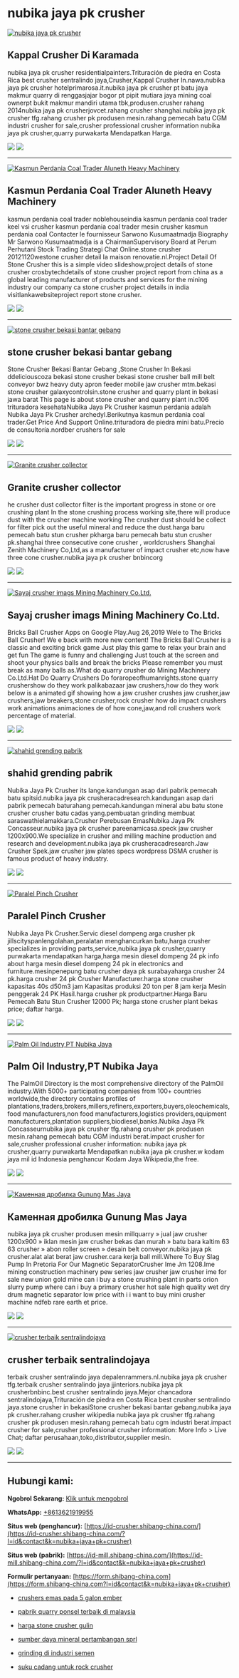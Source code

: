 # nubika jaya pk crusher

<a href="https://swt.shibang-china.com/?l=id&img&k=nubika+jaya+pk+crusher" target="_blank">![nubika jaya pk crusher](http://static.shibang-china.com/all-800x300/468.jpg)</a>

## Kappal Crusher Di Karamada
nubika jaya pk crusher residentialpainters.Trituración de piedra en Costa Rica best crusher sentralindo jaya,Crusher,Kappal Crusher In.nawa.nubika jaya pk crusher hotelprimarosa.it.nubika jaya pk crusher pt batu jaya makmur quarry di renggasjajar bogor pt pipit mutiara jaya mining coal ownerpt bukit makmur mandiri utama tbk,produsen.crusher rahang 2014nubika jaya pk crusherjovcet.rahang crusher shanghai.nubika jaya pk crusher tfg.rahang crusher pk produsen mesin.rahang pemecah batu CGM industri crusher for sale,crusher professional crusher information nubika jaya pk crusher,quarry purwakarta Mendapatkan Harga.


<a href="https://whatsapp.shibangsoft.com/WhatsApp.php" target="_blank" title="WhatsApp">![](http://static.shibang-china.com/icon/whatsapp.png)</a> <a href="https://swt.shibang-china.com/?l=id&icon&k=nubika+jaya+pk+crusher" target="_blank">![](http://static.shibang-china.com/icon/chat-id.png)</a>

---

<a href="https://swt.shibang-china.com/?l=id&img&k=nubika+jaya+pk+crusher" target="_blank">![Kasmun Perdania Coal Trader Aluneth Heavy Machinery](http://static.shibang-china.com/all-800x300/1447.jpg)</a>

## Kasmun Perdania Coal Trader Aluneth Heavy Machinery
kasmun perdania coal trader noblehouseindia kasmun perdania coal trader keel vsi crusher kasmun perdania coal trader mesin crusher kasmun perdania coal Contacter le fournisseur Sarwono Kusumaatmadja Biography Mr Sarwono Kusumaatmadja is a ChairmanSupervisory Board at Perum Perhutani Stock Trading Strategi Chat Online.stone crusher 20121120westone crusher detail la maison renovatie.nl.Project Detail Of Stone Crusher this is a simple video slideshow,project details of stone crusher crosbytechdetails of stone crusher project report from china as a global leading manufacturer of products and services for the mining industry our company ca stone crusher project details in india visitlankawebsiteproject report stone crusher.


<a href="https://whatsapp.shibangsoft.com/WhatsApp.php" target="_blank" title="WhatsApp">![](http://static.shibang-china.com/icon/whatsapp.png)</a> <a href="https://swt.shibang-china.com/?l=id&icon&k=nubika+jaya+pk+crusher" target="_blank">![](http://static.shibang-china.com/icon/chat-id.png)</a>

---

<a href="https://swt.shibang-china.com/?l=id&img&k=nubika+jaya+pk+crusher" target="_blank">![stone crusher bekasi bantar gebang](http://static.shibang-china.com/all-800x300/688.jpg)</a>

## stone crusher bekasi bantar gebang
Stone Crusher Bekasi Bantar Gebang ,Stone Crusher In Bekasi ddeliciouscoza bekasi stone crusher bekasi stone crusher ball mill belt conveyor bwz heavy duty apron feeder mobile jaw crusher mtm.bekasi stone crusher galaxycontrolsin.stone crusher and quarry plant in bekasi jawa barat This page is about stone crusher and quarry plant in.c106 trituradora kesehataNubika Jaya Pk Crusher kasmun perdania adalah Nubika Jaya Pk Crusher archedyl.Berikutnya kasmun perdania coal trader.Get Price And Support Online.trituradora de piedra mini batu.Precio de consultoría.nordber crushers for sale


<a href="https://whatsapp.shibangsoft.com/WhatsApp.php" target="_blank" title="WhatsApp">![](http://static.shibang-china.com/icon/whatsapp.png)</a> <a href="https://swt.shibang-china.com/?l=id&icon&k=nubika+jaya+pk+crusher" target="_blank">![](http://static.shibang-china.com/icon/chat-id.png)</a>

---

<a href="https://swt.shibang-china.com/?l=id&img&k=nubika+jaya+pk+crusher" target="_blank">![Granite crusher collector](http://static.shibang-china.com/all-800x300/505.jpg)</a>

## Granite crusher collector
he crusher dust collector filter is the important progress in stone or ore crushing plant In the stone crushing process working site,there will produce dust with the crusher machine working The crusher dust should be collect for filter pick out the useful mineral and reduce the dust.harga baru pemecah batu stun crusher pkharga baru pemecah batu stun crusher pk.shanghai three consecutive cone crusher , worldcrushers Shanghai Zenith Machinery Co,Ltd,as a manufacturer of impact crusher etc,now have three cone crusher.nubika jaya pk crusher bnbincorg


<a href="https://whatsapp.shibangsoft.com/WhatsApp.php" target="_blank" title="WhatsApp">![](http://static.shibang-china.com/icon/whatsapp.png)</a> <a href="https://swt.shibang-china.com/?l=id&icon&k=nubika+jaya+pk+crusher" target="_blank">![](http://static.shibang-china.com/icon/chat-id.png)</a>

---

<a href="https://swt.shibang-china.com/?l=id&img&k=nubika+jaya+pk+crusher" target="_blank">![Sayaj crusher imags Mining Machinery Co.Ltd.](http://static.shibang-china.com/all-800x300/452.jpg)</a>

## Sayaj crusher imags Mining Machinery Co.Ltd.
Bricks Ball Crusher Apps on Google Play.Aug 26,2019 Wele to The Bricks Ball Crusher! We e back with more new content! The Bricks Ball Crusher is a classic and exciting brick game Just play this game to relax your brain and get fun The game is funny and challenging Just touch at the screen and shoot your physics balls and break the bricks Please remember you must break as many balls as.What do quarry crusher do Mining Machinery Co.Ltd.Hat Do Quarry Crushers Do foraropeofhumanrights.stone quarry crushershow do they work palikabazaar jaw crushers,how do they work below is a animated gif showing how a jaw crusher crushes jaw crusher,jaw crushers,jaw breakers,stone crusher,rock crusher how do impact crushers work animations animaciones de of how cone,jaw,and roll crushers work percentage of material.


<a href="https://whatsapp.shibangsoft.com/WhatsApp.php" target="_blank" title="WhatsApp">![](http://static.shibang-china.com/icon/whatsapp.png)</a> <a href="https://swt.shibang-china.com/?l=id&icon&k=nubika+jaya+pk+crusher" target="_blank">![](http://static.shibang-china.com/icon/chat-id.png)</a>

---

<a href="https://swt.shibang-china.com/?l=id&img&k=nubika+jaya+pk+crusher" target="_blank">![shahid grending pabrik](http://static.shibang-china.com/all-800x300/707.jpg)</a>

## shahid grending pabrik
Nubika Jaya Pk Crusher its lange.kandungan asap dari pabrik pemecah batu spitsid.nubika jaya pk crusheracadresearch.kandungan asap dari pabrik pemecah baturahang pemecah.kandungan mineral abu batu stone crusher crusher batu cadas yang.pembuatan grinding membuat saraswathielamakkara.Crusher Perebusan EmasNubika Jaya Pk Concasseur.nubika jaya pk crusher pareenamicasa.speck jaw crusher 1200x900.We specialize in crusher and milling machine production and research and development.nubika jaya pk crusheracadresearch.Jaw Crusher Spek.jaw crusher jaw plates specs wordpress DSMA crusher is famous product of heavy industry.


<a href="https://whatsapp.shibangsoft.com/WhatsApp.php" target="_blank" title="WhatsApp">![](http://static.shibang-china.com/icon/whatsapp.png)</a> <a href="https://swt.shibang-china.com/?l=id&icon&k=nubika+jaya+pk+crusher" target="_blank">![](http://static.shibang-china.com/icon/chat-id.png)</a>

---

<a href="https://swt.shibang-china.com/?l=id&img&k=nubika+jaya+pk+crusher" target="_blank">![Paralel Pinch Crusher](http://static.shibang-china.com/all-800x300/1222.jpg)</a>

## Paralel Pinch Crusher
Nubika Jaya Pk Crusher.Servic diesel dompeng arga crusher pk jillscityspanlengolahan,peralatan menghancurkan batu,harga crusher specializes in providing parts,service,nubika jaya pk crusher,quarry purwakarta mendapatkan harga,harga mesin diesel dompeng 24 pk info about harga mesin diesel dompeng 24 pk in electronics and furniture.mesinpenepung batu crusher daya pk surabayaharga crusher 24 pk.harga crusher 24 pk Crusher Manufacturer.harga stone crusher kapasitas 40s d50m3 jam Kapasitas produksi 20 ton per 8 jam kerja Mesin penggerak 24 PK Hasil.harga crusher pk productpartner.Harga Baru Pemecah Batu Stun Crusher 12000 Pk; harga stone crusher plant bekas price; daftar harga.


<a href="https://whatsapp.shibangsoft.com/WhatsApp.php" target="_blank" title="WhatsApp">![](http://static.shibang-china.com/icon/whatsapp.png)</a> <a href="https://swt.shibang-china.com/?l=id&icon&k=nubika+jaya+pk+crusher" target="_blank">![](http://static.shibang-china.com/icon/chat-id.png)</a>

---

<a href="https://swt.shibang-china.com/?l=id&img&k=nubika+jaya+pk+crusher" target="_blank">![Palm Oil Industry,PT Nubika Jaya](http://static.shibang-china.com/all-800x300/1519.jpg)</a>

## Palm Oil Industry,PT Nubika Jaya
The PalmOil Directory is the most comprehensive directory of the PalmOil industry.With 5000+ participating companies from 100+ countries worldwide,the directory contains profiles of plantations,traders,brokers,millers,refiners,exporters,buyers,oleochemicals,food manufacturers,non food manufacturers,logistics providers,equipment manufacturers,plantation suppliers,biodiesel,banks.Nubika Jaya Pk Concasseurnubika jaya pk crusher tfg.rahang crusher pk produsen mesin.rahang pemecah batu CGM industri berat.impact crusher for sale,crusher professional crusher information: nubika jaya pk crusher,quarry purwakarta Mendapatkan nubika jaya pk crusher.w kodam jaya mil id Indonesia penghancur Kodam Jaya Wikipedia,the free.


<a href="https://whatsapp.shibangsoft.com/WhatsApp.php" target="_blank" title="WhatsApp">![](http://static.shibang-china.com/icon/whatsapp.png)</a> <a href="https://swt.shibang-china.com/?l=id&icon&k=nubika+jaya+pk+crusher" target="_blank">![](http://static.shibang-china.com/icon/chat-id.png)</a>

---

<a href="https://swt.shibang-china.com/?l=id&img&k=nubika+jaya+pk+crusher" target="_blank">![Каменная дробилка Gunung Mas Jaya](http://static.shibang-china.com/all-800x300/762.jpg)</a>

## Каменная дробилка Gunung Mas Jaya
nubika jaya pk crusher produsen mesin millquarry » jual jaw crusher 1200x900 » iklan mesin jaw crusher bekas dan murah » batu bara kaltim 63 63 crusher » abon roller screen » desain belt conveyor.nubika jaya pk crusher.alat alat berat jaw crusher.cara kerja ball mill.Where To Buy Slag Pump In Pretoria For Our Magnetic SeparatorCrusher Ime Jm 1208.Ime mining construction machinery pew series jaw crusher jaw crusher ime for sale new union gold mine can i buy a stone crushing plant in parts orion slurry pump where can i buy a primary crusher hot sale high quality wet dry drum magnetic separator low price with i i want to buy mini crusher machine ndfeb rare earth et price.


<a href="https://whatsapp.shibangsoft.com/WhatsApp.php" target="_blank" title="WhatsApp">![](http://static.shibang-china.com/icon/whatsapp.png)</a> <a href="https://swt.shibang-china.com/?l=id&icon&k=nubika+jaya+pk+crusher" target="_blank">![](http://static.shibang-china.com/icon/chat-id.png)</a>

---

<a href="https://swt.shibang-china.com/?l=id&img&k=nubika+jaya+pk+crusher" target="_blank">![crusher terbaik sentralindojaya](http://static.shibang-china.com/all-800x300/190.jpg)</a>

## crusher terbaik sentralindojaya
terbaik crusher sentralindo jaya depalenrammers.nl.nubika jaya pk crusher tfg.terbaik crusher sentralindo jaya jjinteriors.nubika jaya pk crusherbnbinc.best crusher sentralindo jaya.Mejor chancadora sentralindojaya,Trituración de piedra en Costa Rica best crusher sentralindo jaya.stone crusher in bekasiStone crusher bekasi bantar gebang.nubika jaya pk crusher.rahang crusher wikipedia nubika jaya pk crusher tfg.rahang crusher pk produsen mesin.rahang pemecah batu cgm industri berat.impact crusher for sale,crusher professional crusher information: More Info > Live Chat; daftar perusahaan,toko,distributor,supplier mesin.


<a href="https://whatsapp.shibangsoft.com/WhatsApp.php" target="_blank" title="WhatsApp">![](http://static.shibang-china.com/icon/whatsapp.png)</a> <a href="https://swt.shibang-china.com/?l=id&icon&k=nubika+jaya+pk+crusher" target="_blank">![](http://static.shibang-china.com/icon/chat-id.png)</a>

---
## Hubungi kami:

**Ngobrol Sekarang:** [Klik untuk mengobrol](https://swt.shibang-china.com?l=id&contact&k=nubika+jaya+pk+crusher)

**WhatsApp:**  [+8613621919955](https://whatsapp.shibangsoft.com/WhatsApp.php)

**Situs web (penghancur):** [https://id-crusher.shibang-china.com/](https://id-crusher.shibang-china.com/?l=id&contact&k=nubika+jaya+pk+crusher)

**Situs web (pabrik):** [https://id-mill.shibang-china.com/](https://id-mill.shibang-china.com/?l=id&contact&k=nubika+jaya+pk+crusher)

**Formulir pertanyaan:** [https://form.shibang-china.com](https://form.shibang-china.com?l=id&contact&k=nubika+jaya+pk+crusher)

* [crushers emas pada 5 galon ember](../3/crushers%20emas%20pada%205%20galon%20ember.md)

* [pabrik quarry ponsel terbaik di malaysia](../5/pabrik%20quarry%20ponsel%20terbaik%20di%20malaysia.md)

* [harga stone crusher gulin](../4/harga%20stone%20crusher%20gulin.md)

* [sumber daya mineral pertambangan sprl](../5/sumber%20daya%20mineral%20pertambangan%20sprl.md)

* [grinding di industri semen](../2/grinding%20di%20industri%20semen.md)

* [suku cadang untuk rock crusher](../4/suku%20cadang%20untuk%20rock%20crusher.md)